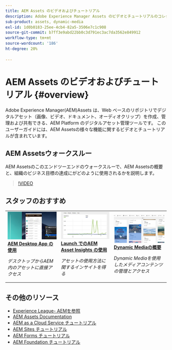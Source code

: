 ```yaml
---
title: AEM Assets のビデオおよびチュートリアル
description: Adobe Experience Manager Assets のビデオとチュートリアルのコレクションです
sub-product: assets, dynamic-media
exl-id: 1d0b0183-25ee-4cb4-82a5-3506e7c1c908
source-git-commit: b7ff3e9abd22bb0c3d791ec3ac7da3562e849912
workflow-type: tm+mt
source-wordcount: '186'
ht-degree: 20%

---
```


# AEM Assets のビデオおよびチュートリアル {#overview}

Adobe Experience Manager(AEM)Assets は、Web ベースのリポジトリでデジタルアセット（画像、ビデオ、ドキュメント、オーディオクリップ）を作成、管理および共有できる、AEM Platform のデジタルアセット管理ツールです。 このユーザーガイドには、AEM Assetsの様々な機能に関するビデオとチュートリアルが含まれています。

## AEM Assetsウォークスルー

AEM Assetsのこのエンドツーエンドのウォークスルーで、AEM Assetsの概要と、組織のビジネス目標の達成にがどのように使用されるかを説明します。

>[!VIDEO](https://video.tv.adobe.com/v/336196/?quality=12&learn=on)

## スタッフのおすすめ

<table>
<td>
   <a href="./creative-workflows/aem-desktop-app.md">
   <img alt="拡張スマートタグ" src="./assets/overview/desktop-app.png" />
   </a>
   <div>
      <a href="./creative-workflows/aem-desktop-app.md">
      <strong>AEM Desktop App の使用</strong>
      </a>
   </div>
   <p>
      <em>デスクトップからAEM内のアセットに直接アクセス</em>
   </p>
</td>
<td>
   <a href="./advanced/asset-insights-launch-tutorial.md">
   <img alt="AEM Assets Insights" src="./assets/overview/asset-insights.png"/>
   </a>
   <div>
      <a href="./advanced/asset-insights-launch-tutorial.md">
      <strong>Launch でのAEM Asset Insights の使用</strong>
      </a>
   </div>
   <p>
      <em>アセットの使用方法に関するインサイトを得る</em>
   <p>
</td>
<td>
   <a href="./dynamic-media/dynamic-media-overview-feature-video-use.md">
   <img alt="Dynamic Mediaの概要" src="./assets/overview/dynamic-media.png" />
   </a>
   <div>
      <a href="./dynamic-media/dynamic-media-overview-feature-video-use.md">
      <strong>Dynamic Mediaの概要</strong>
      </a>
   </div>
   <p>
      <em>Dynamic Mediaを使用したメディアコンテンツの管理とアクセス</em>
   <p>
</td>
</table>

## その他のリソース

* [Experience League- AEMを参照](https://experienceleague.adobe.com/?lang=ja#recommended/solutions/experience-manager)
* [AEM Assets Documentation](https://experienceleague.adobe.com/docs/experience-manager-65/assets/home.html?lang=en)
* [AEM as a Cloud Service チュートリアル](/help/cloud-service/overview.md)
* [AEM Sites チュートリアル](/help/sites/overview.md)
* [AEM Forms チュートリアル](/help/forms/overview.md)
* [AEM Foundation チュートリアル](/help/foundation/overview.md)
